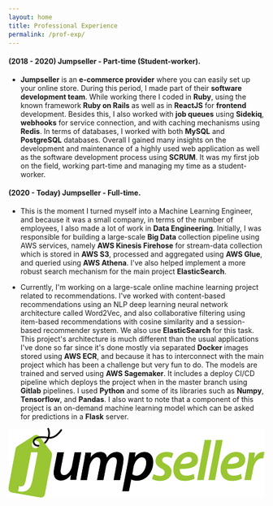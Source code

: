 ```yaml
---
layout: home
title: Professional Experience
permalink: /prof-exp/
---
```



#### (2018 - 2020) Jumpseller - Part-time (Student-worker).

- **Jumpseller** is an **e-commerce provider** where you can easily set up your online store. During this period, I made part of their **software development team**. While working there I coded in **Ruby**, using the known framework **Ruby on Rails** as well as in **ReactJS** for **frontend** development. Besides this, I also worked with **job queues** using **Sidekiq**, **webhooks** for service connection, and with caching mechanisms using **Redis**. In terms of databases, I worked with both **MySQL** and **PostgreSQL** databases. Overall I gained many insights on the development and maintenance of a highly used web application as well as the software development process using **SCRUM**. It was my first job on the field, working part-time and managing my time as a student-worker.

#### (2020 - Today) Jumpseller - Full-time.

- This is the moment I turned myself into a Machine Learning Engineer, and because it was a small company, in terms of the number of employees, I also made a lot of work in **Data Engineering**.
Initially, I was responsible for building a large-scale **Big Data** collection pipeline using AWS services, namely **AWS Kinesis Firehose** for stream-data collection which is stored in **AWS S3**, processed and aggregated using **AWS Glue**, and queried using **AWS Athena**.
I've also helped implement a more robust search mechanism for the main project **ElasticSearch**.

- Currently, I'm working on a large-scale online machine learning project related to recommendations.
I've worked with content-based recommendations using an NLP deep learning neural network architecture called Word2Vec, and also collaborative filtering using item-based recommendations
with cosine similarity and a session-based recommender system. We also use **ElasticSearch** for this task.
This project's architecture is much different than the usual applications I've done so far since it's done mostly via separated **Docker** images stored using **AWS ECR**, and because
it has to interconnect with the main project which has been a challenge but very fun to do. The models are trained and served using **AWS Sagemaker**. It includes a deploy CI/CD pipeline which deploys the project when in the master branch using **Gitlab** pipelines.
I used **Python** and some of its libraries such as **Numpy**, **Tensorflow**, and **Pandas**. I also want to note that a component of this project is an on-demand machine learning model which can be asked for predictions in a **Flask** server.

![Jumpseller](/assets/img/prof-exp/jumpseller.jpg)
